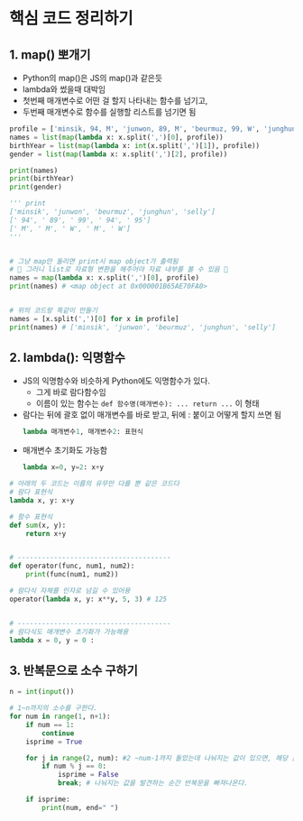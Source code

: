 # 핵심 코드 정리하기

## 1. map() 뽀개기

- Python의 map()은 JS의 map()과 같은듯
- lambda와 썼을때 대박임
- 첫번째 매개변수로 어떤 걸 할지 나타내는 함수를 넘기고,
- 두번째 매개변수로 함수를 실행할 리스트를 넘기면 됨

```py
profile = ['minsik, 94, M', 'junwon, 89, M', 'beurmuz, 99, W', 'junghun, 94, M', 'selly, 95, W']
names = list(map(lambda x: x.split(',')[0], profile))
birthYear = list(map(lambda x: int(x.split(',')[1]), profile))
gender = list(map(lambda x: x.split(',')[2], profile))

print(names)
print(birthYear)
print(gender)

''' print
['minsik', 'junwon', 'beurmuz', 'junghun', 'selly']
[' 94', ' 89', ' 99', ' 94', ' 95']
[' M', ' M', ' W', ' M', ' W']
'''


# 그냥 map만 돌리면 print시 map object가 출력됨
# 🚨 그러니 list로 자료형 변환을 해주어야 자료 내부를 볼 수 있음 🚨
names = map(lambda x: x.split(',')[0], profile)
print(names) # <map object at 0x000001B65AE70FA0>


# 위의 코드랑 똑같이 만들기
names = [x.split(',')[0] for x in profile]
print(names) # ['minsik', 'junwon', 'beurmuz', 'junghun', 'selly']
```

## 2. lambda(): 익명함수

- JS의 익명함수와 비슷하게 Python에도 익명함수가 있다.
  - 그게 바로 람다함수임
  - 이름이 있는 함수는 `def 함수명(매개변수): ... return ...` 이 형태
- 람다는 뒤에 괄호 없이 매개변수를 바로 받고, 뒤에 : 붙이고 어떻게 할지 쓰면 됨
  ```py
  lambda 매개변수1, 매개변수2: 표현식
  ```
- 매개변수 초기화도 가능함
  ```py
  lambda x=0, y=2: x+y
  ```

```py
# 아래의 두 코드는 이름의 유무만 다를 뿐 같은 코드다
# 람다 표현식
lambda x, y: x+y

# 함수 표현식
def sum(x, y):
    return x+y


# --------------------------------------
def operator(func, num1, num2):
    print(func(num1, num2))

# 람다식 자체를 인자로 넘길 수 있어용
operator(lambda x, y: x**y, 5, 3) # 125


# --------------------------------------
# 람다식도 매개변수 초기화가 가능해용
lambda x = 0, y = 0 :
```

## 3. 반복문으로 소수 구하기

```py
n = int(input())

# 1~n까지의 소수를 구한다.
for num in range(1, n+1):
    if num == 1:
        continue
    isprime = True

    for j in range(2, num): #2 ~num-1까지 돌았는데 나눠지는 값이 있으면, 해당 값은 소수가 아닌 것이다.
        if num % j == 0:
            isprime = False
            break; # 나눠지는 값을 발견하는 순간 반복문을 빠져나온다.

    if isprime:
        print(num, end=" ")
```

